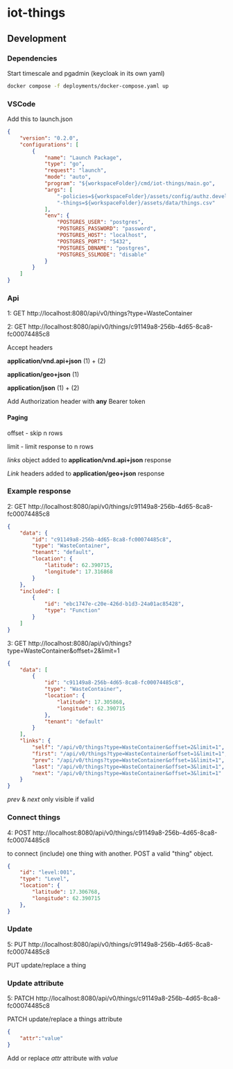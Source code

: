 # iot-things

## Development

### Dependencies

Start timescale and pgadmin (keycloak in its own yaml)

```bash
docker compose -f deployments/docker-compose.yaml up
```

### VSCode

Add this to launch.json

```json
{
    "version": "0.2.0",
    "configurations": [
        {
            "name": "Launch Package",
            "type": "go",
            "request": "launch",
            "mode": "auto",
            "program": "${workspaceFolder}/cmd/iot-things/main.go",
            "args": [
                "-policies=${workspaceFolder}/assets/config/authz.develop.rego",
                "-things=${workspaceFolder}/assets/data/things.csv"
            ],
            "env": {
                "POSTGRES_USER": "postgres",
                "POSTGRES_PASSWORD": "password",
                "POSTGRES_HOST": "localhost",
                "POSTGRES_PORT": "5432",
                "POSTGRES_DBNAME": "postgres",
                "POSTGRES_SSLMODE": "disable"
            }
        }
    ]
}
```

### Api

1: GET http://localhost:8080/api/v0/things?type=WasteContainer

2: GET http://localhost:8080/api/v0/things/c91149a8-256b-4d65-8ca8-fc00074485c8

Accept headers

**application/vnd.api+json** (1) + (2)

**application/geo+json** (1)

**application/json** (1) + (2)


Add Authorization header with **any** Bearer token

#### Paging


offset - skip n rows

limit - limit response to n rows

_links_ object added to **application/vnd.api+json** response

_Link_ headers added to **application/geo+json** response

### Example response

2: GET http://localhost:8080/api/v0/things/c91149a8-256b-4d65-8ca8-fc00074485c8

```json
{
    "data": {
        "id": "c91149a8-256b-4d65-8ca8-fc00074485c8",
        "type": "WasteContainer",
        "tenant": "default",
        "location": {
            "latitude": 62.390715,
            "longitude": 17.316868
        }
    },
    "included": [
        {
            "id": "ebc1747e-c20e-426d-b1d3-24a01ac85428",
            "type": "Function"
        }
    ]
}
```

3: GET http://localhost:8080/api/v0/things?type=WasteContainer&offset=2&limit=1

```json
{
    "data": [
        {
            "id": "c91149a8-256b-4d65-8ca8-fc00074485c8",
            "type": "WasteContainer",
            "location": {
                "latitude": 17.305868,
                "longitude": 62.390715
            },
            "tenant": "default"
        }
    ],
    "links": {
        "self": "/api/v0/things?type=WasteContainer&offset=2&limit=1",
        "first": "/api/v0/things?type=WasteContainer&offset=1&limit=1",
        "prev": "/api/v0/things?type=WasteContainer&offset=1&limit=1",
        "last": "/api/v0/things?type=WasteContainer&offset=3&limit=1",
        "next": "/api/v0/things?type=WasteContainer&offset=3&limit=1"
    }
}
```

_prev_ & _next_ only visible if valid

### Connect things

4: POST http://localhost:8080/api/v0/things/c91149a8-256b-4d65-8ca8-fc00074485c8

to connect (include) one thing with another. POST a valid "thing" object.

```json
{
    "id": "level:001",
    "type": "Level",
    "location": {
        "latitude": 17.306768,
        "longitude": 62.390715
    },
}
```

### Update 

5: PUT http://localhost:8080/api/v0/things/c91149a8-256b-4d65-8ca8-fc00074485c8

PUT update/replace a thing 

### Update attribute

5: PATCH http://localhost:8080/api/v0/things/c91149a8-256b-4d65-8ca8-fc00074485c8

PATCH update/replace a things attribute

```json
{
    "attr":"value"
}
```

Add or replace _attr_ attribute with _value_
